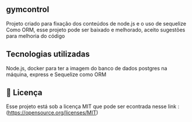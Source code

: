 ## gymcontrol

Projeto criado para fixação dos conteúdos de node.js e o uso de sequelize
Como ORM, esse projeto pode ser baixado e melhorado,
aceito sugestões para melhoria do código

## Tecnologias utilizadas
Node.js, docker para ter a imagem do banco de dados postgres na máquina, express e
Sequelize como ORM


## :memo: Licença

Esse projeto está sob a licença MIT que pode ser econtrada nesse link : (https://opensource.org/licenses/MIT)
